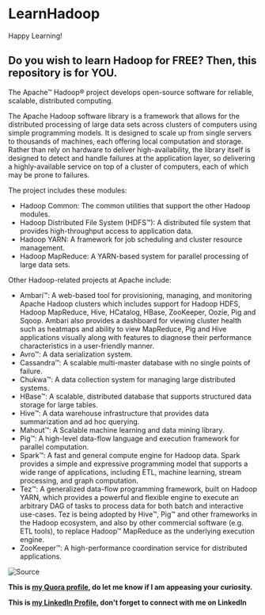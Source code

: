 # LearnHadoop
Happy Learning! 

## Do you wish to learn Hadoop for FREE? Then, this repository is for YOU. 


The Apache™ Hadoop® project develops open-source software for reliable, scalable, distributed computing.

The Apache Hadoop software library is a framework that allows for the distributed processing of large data sets across clusters of computers using simple programming models. It is designed to scale up from single servers to thousands of machines, each offering local computation and storage. Rather than rely on hardware to deliver high-availability, the library itself is designed to detect and handle failures at the application layer, so delivering a highly-available service on top of a cluster of computers, each of which may be prone to failures.

The project includes these modules:

- Hadoop Common: The common utilities that support the other Hadoop modules.
- Hadoop Distributed File System (HDFS™): A distributed file system that provides high-throughput access to application data.
- Hadoop YARN: A framework for job scheduling and cluster resource management.
- Hadoop MapReduce: A YARN-based system for parallel processing of large data sets.

Other Hadoop-related projects at Apache include:

- Ambari™: A web-based tool for provisioning, managing, and monitoring Apache Hadoop clusters which includes support for Hadoop HDFS, Hadoop MapReduce, Hive, HCatalog, HBase, ZooKeeper, Oozie, Pig and Sqoop. Ambari also provides a dashboard for viewing cluster health such as heatmaps and ability to view MapReduce, Pig and Hive applications visually along with features to diagnose their performance characteristics in a user-friendly manner.
- Avro™: A data serialization system.
- Cassandra™: A scalable multi-master database with no single points of failure.
- Chukwa™: A data collection system for managing large distributed systems.
- HBase™: A scalable, distributed database that supports structured data storage for large tables.
- Hive™: A data warehouse infrastructure that provides data summarization and ad hoc querying.
- Mahout™: A Scalable machine learning and data mining library.
- Pig™: A high-level data-flow language and execution framework for parallel computation.
- Spark™: A fast and general compute engine for Hadoop data. Spark provides a simple and expressive programming model that supports a wide range of applications, including ETL, machine learning, stream processing, and graph computation.
- Tez™: A generalized data-flow programming framework, built on Hadoop YARN, which provides a powerful and flexible engine to execute an arbitrary DAG of tasks to process data for both batch and interactive use-cases. Tez is being adopted by Hive™, Pig™ and other frameworks in the Hadoop ecosystem, and also by other commercial software (e.g. ETL tools), to replace Hadoop™ MapReduce as the underlying execution engine.
- ZooKeeper™: A high-performance coordination service for distributed applications.

![Source](http://hadoop.apache.org/) 


**This is [my Quora profile](https://www.quora.com/profile/Vivek-Kulkarni-7), do let me know if I am appeasing your curiosity.**

**This is [my LinkedIn Profile](https://www.linkedin.com/in/vivek-kulkarni/), don't forget to connect with me on LinkedIn**

